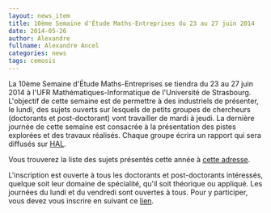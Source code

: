 ```yaml
---
layout: news_item
title: 10ème Semaine d'Étude Maths-Entreprises du 23 au 27 juin 2014
date: 2014-05-26
author: Alexandre
fullname: Alexandre Ancel
categories: news
tags: cemosis
---
```


La 10ème Semaine d'Étude Maths-Entreprises se tiendra  du 23 au 27 juin 2014 à l'UFR Mathématiques-Informatique de l'Université de Strasbourg. 
L'objectif de cette semaine est de permettre à des industriels de présenter, le lundi, des sujets ouverts sur lesquels de petits groupes de chercheurs (doctorants et post-doctorant) vont travailler de mardi à jeudi. La dernière journée de cette semaine est consacrée à la présentation des pistes explorées et des travaux réalisés. Chaque groupe écrira un rapport qui sera diffusés sur [HAL](http://hal.archives-ouvertes.fr/SEME).

Vous trouverez la liste des sujets présentés cette année à [cette adresse](http://seme.cemosis.fr/home).

L'inscription est ouverte à tous les doctorants et post-doctorants intéressés, quelque soit leur domaine de spécialité, qu'il soit théorique ou appliqué. Les journées du lundi et du vendredi sont ouvertes à tous. Pour y participer, vous devez vous inscrire en suivant ce [lien](http://seme.cemosis.fr/inscriptions).